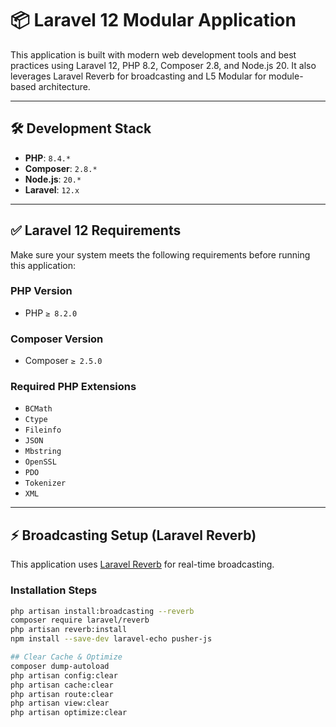 # 📦 Laravel 12 Modular Application

This application is built with modern web development tools and best practices using Laravel 12, PHP 8.2, Composer 2.8, and Node.js 20. It also leverages Laravel Reverb for broadcasting and L5 Modular for module-based architecture.

---

## 🛠 Development Stack

- **PHP**: `8.4.*`
- **Composer**: `2.8.*`
- **Node.js**: `20.*`
- **Laravel**: `12.x`

---

## ✅ Laravel 12 Requirements

Make sure your system meets the following requirements before running this application:

### PHP Version
- PHP `≥ 8.2.0`

### Composer Version
- Composer `≥ 2.5.0`

### Required PHP Extensions
- `BCMath`
- `Ctype`
- `Fileinfo`
- `JSON`
- `Mbstring`
- `OpenSSL`
- `PDO`
- `Tokenizer`
- `XML`

---

## ⚡ Broadcasting Setup (Laravel Reverb)

This application uses [Laravel Reverb](https://laravel.com/docs/12.x/reverb) for real-time broadcasting.

### Installation Steps

```bash
php artisan install:broadcasting --reverb
composer require laravel/reverb
php artisan reverb:install
npm install --save-dev laravel-echo pusher-js

## Clear Cache & Optimize
composer dump-autoload
php artisan config:clear
php artisan cache:clear
php artisan route:clear
php artisan view:clear
php artisan optimize:clear
```
